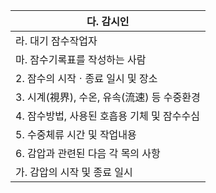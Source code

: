 | 다. 감시인 |
| --- |
| 라. 대기 잠수작업자 |
| 마. 잠수기록표를 작성하는 사람 |
| 2. 잠수의 시작ㆍ종료 일시 및 장소 |
| 3. 시계(視界), 수온, 유속(流速) 등 수중환경 |
| 4. 잠수방법, 사용된 호흡용 기체 및 잠수수심 |
| 5. 수중체류 시간 및 작업내용 |
| 6. 감압과 관련된 다음 각 목의 사항 |
| 가. 감압의 시작 및 종료 일시 |